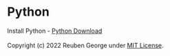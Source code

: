 <h1>Python</h1>

Install Python - <a href="https://www.python.org/downloads/">Python Download</a> 
<br>
<br>
Copyright (c) 2022 Reuben George under [MIT License](./license). 

